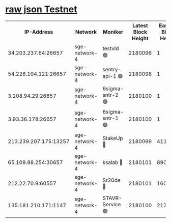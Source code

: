 
[raw json Testnet](https://rpc-check.sget.stavr.tech/sget/rpc-sget-result.json)
=


<table><tr><th>IP-Address</th><th>Network</th><th>Moniker</th><th>Latest Block Height</th><th>Earliest Block Height</th><th>Catching Up</th><th>Tx Index</th><th>Voting Power</th><th>Scan Time</th></tr><tr><td>34.203.237.64:26657</td><td>sge-network-4</td><td>testvld 🟢</td><td>2180096</td><td>1</td><td>False</td><td>on</td><td>0</td><td>2024-03-26T05:36:17.675829287UTC</td></tr><tr><td>54.226.104.121:26657</td><td>sge-network-4</td><td>sentry-api-1 🟢</td><td>2180098</td><td>1</td><td>False</td><td>on</td><td>0</td><td>2024-03-26T05:36:30.619656580UTC</td></tr><tr><td>3.208.94.29:26657</td><td>sge-network-4</td><td>6sigma-sntr-2 🟢</td><td>2180100</td><td>1</td><td>False</td><td>on</td><td>0</td><td>2024-03-26T05:36:37.921659383UTC</td></tr><tr><td>3.93.36.178:26657</td><td>sge-network-4</td><td>6sigma-sntr-1 🟢</td><td>2180100</td><td>1</td><td>False</td><td>on</td><td>0</td><td>2024-03-26T05:36:42.623371868UTC</td></tr><tr><td>213.239.207.175:13257</td><td>sge-network-4</td><td>StakeUp 🔴</td><td>2180099</td><td>411001</td><td>False</td><td>off</td><td>100</td><td>2024-03-26T05:36:36.947737506UTC</td></tr><tr><td>65.109.88.254:30657</td><td>sge-network-4</td><td>ksalab 🔴</td><td>2180101</td><td>890001</td><td>False</td><td>on</td><td>3497</td><td>2024-03-26T05:36:44.995201016UTC</td></tr><tr><td>212.22.70.9:60557</td><td>sge-network-4</td><td>Sr20de 🔴</td><td>2180101</td><td>1608978</td><td>False</td><td>on</td><td>133</td><td>2024-03-26T05:36:47.467154785UTC</td></tr><tr><td>135.181.210.171:1147</td><td>sge-network-4</td><td>STAVR-Service 🟢</td><td>2180100</td><td>2177001</td><td>False</td><td>on</td><td>0</td><td>2024-03-26T05:36:37.271933728UTC</td></tr></table>
